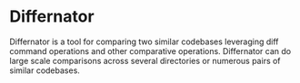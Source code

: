 Differnator
===========

Differnator is a tool for comparing two similar codebases leveraging diff command operations and other comparative operations. Differnator can do large scale comparisons across several directories or numerous pairs of similar codebases.